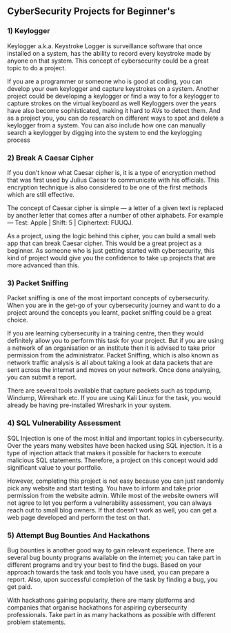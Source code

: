 ## CyberSecurity Projects for Beginner's

### 1) Keylogger

Keylogger a.k.a. Keystroke Logger is surveillance software that once installed on a system, has the ability to record every keystroke made by anyone on that system. This concept of cybersecurity could be a great topic to do a project.

If you are a programmer or someone who is good at coding, you can develop your own keylogger and capture keystrokes on a system.
Another project could be developing a keylogger or find a way to for a keylogger to capture strokes on the virtual keyboard as well
Keyloggers over the years have also become sophisticated, making it hard to AVs to detect them. And as a project you, you can do research on different ways to spot and delete a keylogger from a system. You can also include how one can manually search a keylogger by digging into the system to end the keylogging process

### 2) Break A Caesar Cipher

If you don’t know what Caesar cipher is, it is a type of encryption method that was first used by Julius Caesar to communicate with his officials. This encryption technique is also considered to be one of the first methods which are still effective.

The concept of Caesar cipher is simple — a letter of a given text is replaced by another letter that comes after a number of other alphabets. For example — Test: Apple | Shift: 5 | Ciphertext: FUUQJ.

As a project, using the logic behind this cipher, you can build a small web app that can break Caesar cipher. This would be a great project as a beginner. As someone who is just getting started with cybersecurity, this kind of project would give you the confidence to take up projects that are more advanced than this.

### 3) Packet Sniffing

Packet sniffing is one of the most important concepts of cybersecurity. When you are in the get-go of your cybersecurity journey and want to do a project around the concepts you learnt, packet sniffing could be a great choice.

If you are learning cybersecurity in a training centre, then they would definitely allow you to perform this task for your project. But if you are using a network of an organisation or an institute then it is advised to take prior permission from the administrator. Packet Sniffing, which is also known as network traffic analysis is all about taking a look at data packets that are sent across the internet and moves on your network. Once done analysing, you can submit a report.

There are several tools available that capture packets such as tcpdump, Windump, Wireshark etc. If you are using Kali Linux for the task, you would already be having pre-installed Wireshark in your system.

### 4) SQL Vulnerability Assessment

SQL Injection is one of the most initial and important topics in cybersecurity. Over the years many websites have been hacked using SQL injection. It is a type of injection attack that makes it possible for hackers to execute malicious SQL statements. Therefore, a project on this concept would add significant value to your portfolio.

However, completing this project is not easy because you can just randomly pick any website and start testing. You have to inform and take prior permission from the website admin. While most of the website owners will not agree to let you perform a vulnerability assessment, you can always reach out to small blog owners. If that doesn’t work as well, you can get a web page developed and perform the test on that. 

### 5) Attempt Bug Bounties And Hackathons

Bug bounties is another good way to gain relevant experience. There are several bug bounty programs available on the internet; you can take part in different programs and try your best to find the bugs. Based on your approach towards the task and tools you have used, you can prepare a report. Also, upon successful completion of the task by finding a bug, you get paid.

With hackathons gaining popularity, there are many platforms and companies that organise hackathons for aspiring cybersecurity professionals. Take part in as many hackathons as possible with different problem statements.
